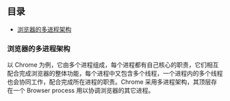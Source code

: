 ## 目录
- [浏览器的多进程架构](#浏览器的多进程架构)

### 浏览器的多进程架构

以 Chrome 为例，它由多个进程组成，每个进程都有自己核心的职责，它们相互配合完成浏览器的整体功能，每个进程中又包含多个线程，一个进程内的多个线程也会协同工作，配合完成所在进程的职责。Chrome 采用多进程架构，其顶层存在一个 Browser process 用以协调浏览器的其它进程。



